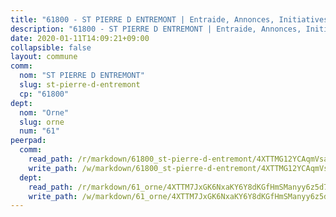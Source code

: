 ```yaml
---
title: "61800 - ST PIERRE D ENTREMONT | Entraide, Annonces, Initiatives"
description: "61800 - ST PIERRE D ENTREMONT | Entraide, Annonces, Initiatives"
date: 2020-01-11T14:09:21+09:00
collapsible: false
layout: commune
comm:
  nom: "ST PIERRE D ENTREMONT"
  slug: st-pierre-d-entremont
  cp: "61800"
dept:
  nom: "Orne"
  slug: orne
  num: "61"
peerpad:
  comm:
    read_path: /r/markdown/61800_st-pierre-d-entremont/4XTTMG12YCAqmVsazAwnkYQXNdnU7fJetwNmrkorJyQiGFMVK
    write_path: /w/markdown/61800_st-pierre-d-entremont/4XTTMG12YCAqmVsazAwnkYQXNdnU7fJetwNmrkorJyQiGFMVK-K3TgUWzPkrrKsicdxK17ZA5obCJsey8MZmSSLNuwNonNuG8HHnfFAPiV58V7itAcsbaoR8bg7GSWfKvRDukjB44BNdTw2g8Rbt8H3vyRa6DfzF5CzriUKnfyEHCrVYFuYmcDe8DX
  dept:
    read_path: /r/markdown/61_orne/4XTTM7JxGK6NxaKY6Y8dKGfHmSManyy6z5d78TaTcUn3zJjy6
    write_path: /w/markdown/61_orne/4XTTM7JxGK6NxaKY6Y8dKGfHmSManyy6z5d78TaTcUn3zJjy6-K3TgUN9f9h2Fmk7w15QXNPtmJYWWDYEB4sLb6BW46ErzRh2NG4TmnnXd3GJfJ3dVSNBE8WudjKbLAy4CD2mQTtYeoUAUzvKztzGsCxcQ4ezpe7WGMgkNubsBkL3vV47Zushr5DqN
---
```


